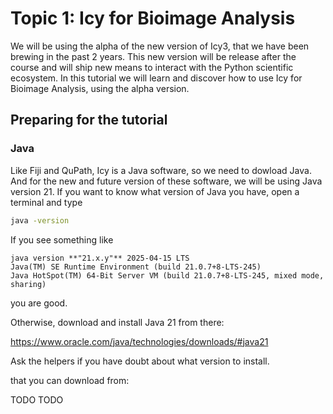 # Topic 1: Icy for Bioimage Analysis

We will be using the alpha of the new version of Icy3, that we have been brewing in the past 2 years. 
This new version will be release after the course and will ship new means to interact with the Python scientific ecosystem. 
In this tutorial we will learn and discover how to use Icy for Bioimage Analysis, using the alpha version.

## Preparing for the tutorial

### Java

Like Fiji and QuPath, Icy is a Java software, so we need to dowload Java. 
And for the new and future version of these software, we will be using Java version 21.
If you want to know what version of Java you have, open a terminal and type

```sh
java -version
```

If you see something like
```
java version **"21.x.y"** 2025-04-15 LTS
Java(TM) SE Runtime Environment (build 21.0.7+8-LTS-245)
Java HotSpot(TM) 64-Bit Server VM (build 21.0.7+8-LTS-245, mixed mode, sharing)
```
you are good.

Otherwise, download and install Java 21 from there:

https://www.oracle.com/java/technologies/downloads/#java21

Ask the helpers if you have doubt about what version to install.



that you can download from:

TODO TODO



